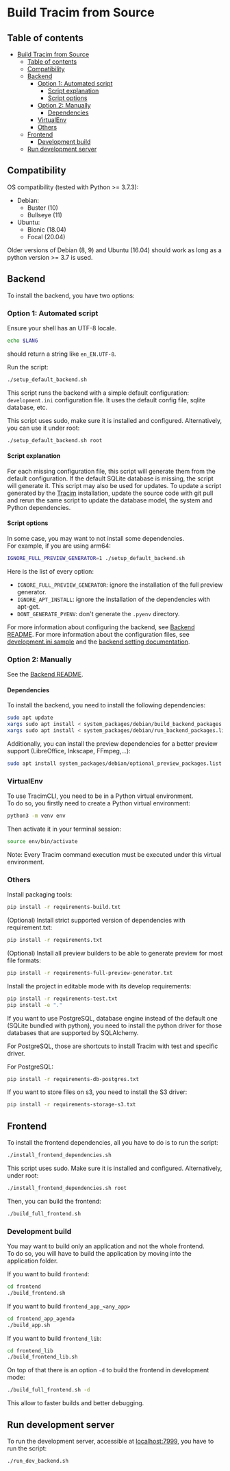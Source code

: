# Build Tracim from Source

## Table of contents

- [Build Tracim from Source](#build-tracim-from-source)
  - [Table of contents](#table-of-contents)
  - [Compatibility](#compatibility)
  - [Backend](#backend)
    - [Option 1: Automated script](#option-1-automated-script)
      - [Script explanation](#script-explanation)
      - [Script options](#script-options)
    - [Option 2: Manually](#option-2-manually)
      - [Dependencies](#dependencies)
    - [VirtualEnv](#virtualenv)
    - [Others](#others)
  - [Frontend](#frontend)
    - [Development build](#development-build)
  - [Run development server](#run-development-server)

## Compatibility

OS compatibility (tested with Python >= 3.7.3):

- Debian:
  - Buster (10)
  - Bullseye (11)
- Ubuntu:
  - Bionic (18.04)
  - Focal (20.04)

Older versions of Debian (8, 9) and Ubuntu (16.04) should work as long as a python version >= 3.7 is used.

## Backend

To install the backend, you have two options:

### Option 1: Automated script

Ensure your shell has an UTF-8 locale.

```bash
echo $LANG
```

should return a string like `en_EN.UTF-8`.

Run the script:

```bash
./setup_default_backend.sh
```

This script runs the backend with a simple default configuration: `development.ini` configuration file. It uses the default config file, sqlite database, etc.

This script uses sudo, make sure it is installed and configured.
Alternatively, you can use it under root:

```bash
./setup_default_backend.sh root
```

#### Script explanation

For each missing configuration file, this script will generate them from the default configuration.
If the default SQLite database is missing, the script will generate it.
This script may also be used for updates. To update a script generated by the [Tracim](https://www.tracim.fr) installation, update the source code with git pull and rerun the same script to update the database model, the system and Python dependencies.

#### Script options

In some case, you may want to not install some dependencies.  
For example, if you are using arm64:

```bash
IGNORE_FULL_PREVIEW_GENERATOR=1 ./setup_default_backend.sh
```

Here is the list of every option:

- `IGNORE_FULL_PREVIEW_GENERATOR`: ignore the installation of the full preview generator.
- `IGNORE_APT_INSTALL`: ignore the installation of the dependencies with apt-get.
- `DONT_GENERATE_PYENV`: don't generate the `.pyenv` directory.

<!-- To check -->
For more information about configuring the backend, see [Backend README](../backend/README.md).
For more information about the configuration files, see [development.ini.sample](../backend/develompent.ini.sample) and the [backend setting documentation](../backend/doc/setting.md).

### Option 2: Manually

See the [Backend README](../backend/README.md).

#### Dependencies

To install the backend, you need to install the following dependencies:

```bash
sudo apt update
xargs sudo apt install < system_packages/debian/build_backend_packages.list
xargs sudo apt install < system_packages/debian/run_backend_packages.list
```

Additionally, you can install the preview dependencies for a better preview support (LibreOffice, Inkscape, FFmpeg,...):

```bash
sudo apt install system_packages/debian/optional_preview_packages.list
```

### VirtualEnv

To use TracimCLI, you need to be in a Python virtual environment.  
To do so, you firstly need to create a Python virtual environment:

```bash
python3 -m venv env
```

Then activate it in your terminal session:

```bash
source env/bin/activate
```

Note: Every Tracim command execution must be executed under this virtual environment.

### Others

Install packaging tools:

```bash
pip install -r requirements-build.txt
```

(Optional) Install strict supported version of dependencies with requirement.txt:

```bash
pip install -r requirements.txt
```

(Optional) Install all preview builders to be able to generate preview for most file formats:

```bash
pip install -r requirements-full-preview-generator.txt
```

Install the project in editable mode with its develop requirements:

```bash
pip install -r requirements-test.txt
pip install -e "."
```

If you want to use PostgreSQL, database engine instead of the default one (SQLite bundled with
python), you need to install the python driver for those databases that are supported by SQLAlchemy.

For PostgreSQL, those are shortcuts to install Tracim with test and specific driver.

For PostgreSQL:

```bash
pip install -r requirements-db-postgres.txt
```

If you want to store files on s3, you need to install the S3 driver:

```bash
pip install -r requirements-storage-s3.txt
```

## Frontend

To install the frontend dependencies, all you have to do is to run the script:

```bash
./install_frontend_dependencies.sh
```

This script uses sudo. Make sure it is installed and configured.
Alternatively, under root:

```bash
./install_frontend_dependencies.sh root
```

Then, you can build the frontend:

```bash
./build_full_frontend.sh
```

### Development build

You may want to build only an application and not the whole frontend.  
To do so, you will have to build the application by moving into the application folder.

If you want to build `frontend`:

```bash
cd frontend
./build_frontend.sh
```

If you want to build `frontend_app_<any_app>`

```bash
cd frontend_app_agenda
./build_app.sh
```

If you want to build `frontend_lib`:

```bash
cd frontend_lib
./build_frontend_lib.sh
```

On top of that there is an option `-d` to build the frontend in development mode:

```bash
./build_full_frontend.sh -d
```

This allow to faster builds and better debugging.

## Run development server

To run the development server, accessible at [localhost:7999](http://localhost:7999), you have to run the script:

```bash
./run_dev_backend.sh
```
